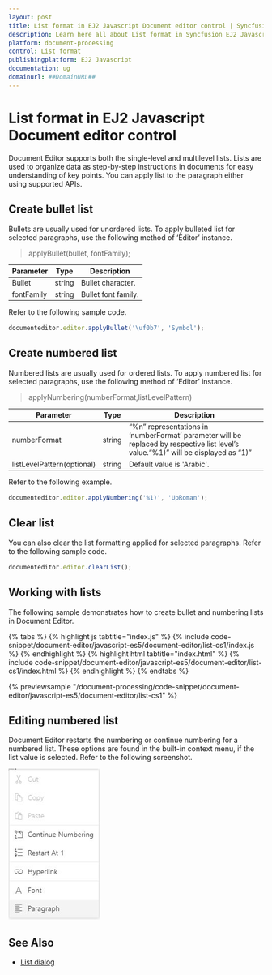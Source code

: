 ```yaml
---
layout: post
title: List format in EJ2 Javascript Document editor control | Syncfusion
description: Learn here all about List format in Syncfusion EJ2 Javascript Document editor control of Syncfusion Essential JS 2 and more.
platform: document-processing
control: List format 
publishingplatform: EJ2 Javascript
documentation: ug
domainurl: ##DomainURL##
---
```


# List format in EJ2 Javascript Document editor control

Document Editor supports both the single-level and multilevel lists. Lists are used to organize data as step-by-step instructions in documents for easy understanding of key points. You can apply list to the paragraph either using supported APIs.

## Create bullet list

Bullets are usually used for unordered lists. To apply bulleted list for selected paragraphs, use the following method of ‘Editor’ instance.

> applyBullet(bullet, fontFamily);

|Parameter|Type|Description|
|---------|----|-----------|
|Bullet|string|Bullet character.|
|fontFamily|string|Bullet font family.|

Refer to the following sample code.

```ts
documenteditor.editor.applyBullet('\uf0b7', 'Symbol');
```

## Create numbered list

Numbered lists are usually used for ordered lists. To apply numbered list for selected paragraphs, use the following method of ‘Editor’ instance.

> applyNumbering(numberFormat,listLevelPattern)

|Parameter|Type|Description|
|---------|----|-----------|
|numberFormat|string|“%n” representations in ‘numberFormat’ parameter will be replaced by respective list level’s value.“%1)” will be displayed as “1)”|
|listLevelPattern(optional)|string|Default value is 'Arabic'.|

Refer to the following example.

```ts
documenteditor.editor.applyNumbering('%1)', 'UpRoman');
```

## Clear list

You can also clear the list formatting applied for selected paragraphs. Refer to the following sample code.

```ts
documenteditor.editor.clearList();
```

## Working with lists

The following sample demonstrates how to create bullet and numbering lists in Document Editor.

{% tabs %}
{% highlight js tabtitle="index.js" %}
{% include code-snippet/document-editor/javascript-es5/document-editor/list-cs1/index.js %}
{% endhighlight %}
{% highlight html tabtitle="index.html" %}
{% include code-snippet/document-editor/javascript-es5/document-editor/list-cs1/index.html %}
{% endhighlight %}
{% endtabs %}

{% previewsample "/document-processing/code-snippet/document-editor/javascript-es5/document-editor/list-cs1" %}

## Editing numbered list

Document Editor restarts the numbering or continue numbering for a numbered list. These options are found in the built-in context menu, if the list value is selected. Refer to the following screenshot.

![Image](images/list.png)

## See Also

* [List dialog](./dialog#list-dialog)
